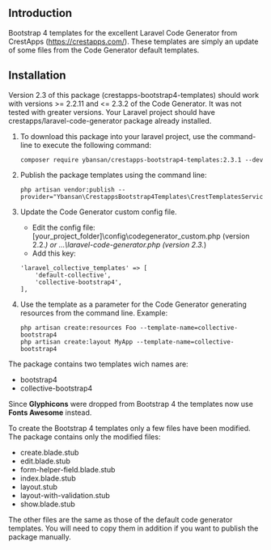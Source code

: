 ## Introduction
Bootstrap 4 templates for the excellent Laravel Code Generator from CrestApps (https://crestapps.com/). These templates are simply an update of some files from the Code Generator default templates.

## Installation
Version 2.3 of this package (crestapps-bootstrap4-templates) should work with versions >= 2.2.11 and <= 2.3.2 of the Code Generator. It was not tested with greater versions.
Your Laravel project should have crestapps/laravel-code-generator package already installed.

1. To download this package into your laravel project, use the command-line to execute the following command:

	```
    composer require ybansan/crestapps-bootstrap4-templates:2.3.1 --dev
    ```

2. Publish the package templates using the command line:

    ```
    php artisan vendor:publish --provider="Ybansan\CrestappsBootstrap4Templates\CrestTemplatesServiceProvider"
    ```

3. Update the Code Generator custom config file.

    * Edit the config file: [your_project_folder]\config\codegenerator_custom.php (version 2.2.*) or ...\laravel-code-generator.php (version 2.3.*)
    * Add this key:

    ```
    'laravel_collective_templates' => [
        'default-collective',
        'collective-bootstrap4',
    ],
    ```

4. Use the template as a parameter for the Code Generator generating resources from the command line. Example:

    ```
    php artisan create:resources Foo --template-name=collective-bootstrap4
    php artisan create:layout MyApp --template-name=collective-bootstrap4
    ```

The package contains two templates wich names are:

* bootstrap4
* collective-bootstrap4

Since **Glyphicons** were dropped from Bootstrap 4 the templates now use **Fonts Awesome** instead.

To create the Bootstrap 4 templates only a few files have been modified. The package contains only the modified files:

* create.blade.stub
* edit.blade.stub
* form-helper-field.blade.stub
* index.blade.stub
* layout.stub
* layout-with-validation.stub
* show.blade.stub

The other files are the same as those of the default code generator templates. You will need to copy them in addition if you want to publish the package manually.
